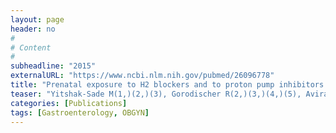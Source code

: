 ```yaml
---
layout: page
header: no
#
# Content
#
subheadline: "2015"
externalURL: "https://www.ncbi.nlm.nih.gov/pubmed/26096778"
title: "Prenatal exposure to H2 blockers and to proton pump inhibitors and asthma development in offspring."
teaser: "Yitshak-Sade M(1,)(2,)(3), Gorodischer R(2,)(3,)(4,)(5), Aviram M(2,)(3,)(4,)(5), Novack L(2,)(6)."
categories: [Publications]
tags: [Gastroenterology, OBGYN]
---
```

